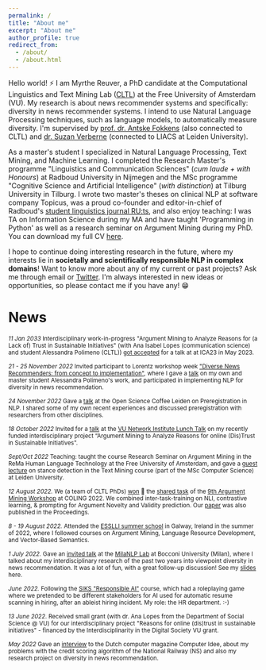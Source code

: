 ```yaml
---
permalink: /
title: "About me"
excerpt: "About me"
author_profile: true
redirect_from: 
  - /about/
  - /about.html
---
```

Hello world! ⚡ I am Myrthe Reuver, a PhD candidate at the Computational Linguistics and Text Mining Lab ([CLTL](http://www.cltl.nl/)) at the Free University of Amsterdam (VU). My research is about news recommender systems and specifically: diversity in news recommender systems. I intend to use Natural Language Processing techniques, such as language models, to automatically measure diversity. I'm supervised by [prof. dr. Antske Fokkens](http://wordpress.let.vupr.nl/antske/) (also connected to CLTL) and [dr. Suzan Verberne](http://liacs.leidenuniv.nl/~verbernes/) (connected to LIACS at Leiden University).

As a master's student I specialized in Natural Language Processing, Text Mining, and Machine Learning. I completed the Research Master's programme "Linguistics and Communication Sciences" (*cum laude + with Honours*) at Radboud University in Nijmegen and the MSc programme "Cognitive Science and Artificial Intelligence" (*with distinction*) at Tilburg University in Tilburg. I wrote two master's theses on clinical NLP at software company Topicus, was a proud co-founder and editor-in-chief of Radboud's [student linguistics journal RU:ts](https://www.facebook.com/RUtsJournal/), and also enjoy teaching: I was TA on Information Science during my MA and have taught 'Programming in Python' as well as a research seminar on Argument Mining during my PhD. You can download my full CV [here](/CV_now.pdf). 
<!-- 
 -->
<!-- 
I completed a research internship at the Meertens Institute in Amsterdam on automatic classification of urban legends, and also completed two Honours programmes (a one-year one on AI in Healthcare during my ReMA, and a two-year one on Text Mining during my BA). I love teaching as well, and worked as a Teaching Assistant at Radboud, teaching the seminars for the bachelor course ["Information Science"](https://www.ru.nl/courseguides/arts/courses/ba/ibc/b1/let-ciwb158-ibc/).  -->

<!---This internship led to a [conference presentation at DHBenelux 2019](http://2019.dhbenelux.org/wp-content/uploads/sites/13/2019/08/DH_Benelux_2019_paper_69.pdf) in september 2019, [a popular science article](https://www.neerlandistiek.nl/2019/10/hoe-een-computer-broodjeaapverhalen-leert-categoriseren/) in Dutch in the online journal Vertelcultuur, an interactive [demo of my model](https://myrthereuver.github.io/UrbanLegendCategorizer/), and a [poster presentation](https://twitter.com/rehtrym/status/1222893742345949186/photo/1) at CLIN30 (Computational Linguistics in the Netherlands) in january 2020. Other experience includes participation in ICT with Industry 2019, where I worked in a team of researchers on automatic keyword classification of academic texts for the KB (Dutch national library). The project resulted in a [demo](https://lab.kb.nl/tool/brinkeys-tool), and a [white paper](https://www.kb.nl/sites/default/files/docs/kb_whitepaper_exploring_possibilities_automated_generation_of_metadata_eng_online.pdf). I also made an [NWO vlog](https://www.youtube.com/watch?v=-m92LxE5hQ4) about the project.-->

I hope to continue doing interesting research in the future, where my interests lie in **societally and scientifically responsible NLP in complex domains**!  Want to know more about any of my current or past projects? Ask me through email or [Twitter](https://twitter.com/myrthereuver). I'm always interested in new ideas or opportunities, so please contact me if you have any! 😁

# News 

<sub> *11 Jan 2033* Interdisciplinary work-in-progress "Argument Mining to Analyze Reasons for (a Lack of) Trust in Sustainable Initiatives" (with Ana Isabel Lopes (communication science) and student Alessandra Polimeno (CLTL)) [got accepted](https://twitter.com/myrthereuver/status/1613308093915607040) for a talk at at ICA23 in May 2023.

<sub> *21 - 25 November 2022* Invited participant to Lorentz workshop week ["Diverse News Recommenders: from concept to implementation"](https://www.lorentzcenter.nl/diverse-news-recommenders-from-concept-to-implementation.html), where I gave a [talk](https://myrthereuver.github.io/talks/LorentzCentre.pdf) on my own and master student Alessandra Polimeno's work, and participated in implementing NLP for diversity in news recommendation.

<sub> *24 November 2022* Gave a [talk](https://myrthereuver.github.io/talks/PreregisteringNLP.pdf) at the Open Science Coffee Leiden on Preregistration in NLP. I shared some of my own recent experiences and discussed preregistration with researchers from other disciplines.

<sub>*18 October 2022* Invited for a [talk](https://myrthereuver.github.io/talks/DisTrust_talk.pdf) at the [VU Network Institute Lunch Talk](https://networkinstitute.org/research/research-lunches/) on my recently funded interdisciplinary project “Argument Mining to Analyze Reasons for online (Dis)Trust in Sustainable Initiatives".

<sub> *Sept/Oct 2022* Teaching: taught the course Research Seminar on Argument Mining in the ReMa Human Language Technology at the Free University of Amsterdam, and gave a [guest lecture](https://myrthereuver.github.io/talks/GuestLecture_Leiden.pdf) on stance detection in the Text Mining course (part of the MSc Computer Science) at Leiden University.

<sub>*12 August 2022.* We (a team of CLTL PhDs) [won](https://twitter.com/myrthereuver/status/1558126896495427588?s=20&t=xoexA1tYJAcQYQs-ahmtfw) 🥇 the [shared task](https://phhei.github.io/ArgsValidNovel/) of the [9th Argument Mining Workshop](https://argmining-org.github.io/2022/index.html#about) at COLING 2022. We combined inter-task-training on NLI, contrastive learning, & prompting for Argument Novelty and Validity prediction. Our [paper](https://aclanthology.org/2022.argmining-1.8/) was also published in the Proceedings. 

<sub>*8 - 19 August 2022.* Attended the [ESSLLI summer school](https://2022.esslli.eu/) in Galway, Ireland in the summer of 2022, where I followed courses on Argument Mining, Language Resource Development, and Vector-Based Semantics.

<sub>*1 July 2022.* Gave an [invited talk](https://twitter.com/MilaNLProc/status/1542891858531155968) at the [MilaNLP Lab](https://milanlproc.github.io/) at Bocconi University (Milan), where I talked about my interdisciplinary research of the past two years into viewpoint diversity in news recommendation. It was a lot of fun, with a great follow-up discussion! See my [slides](https://myrthereuver.github.io/talks/Reuver_CodingAperitivo_MilaNLP.pptx.pdf) here. 

<sub>*June 2022.* Following the [SIKS "Responsible AI"](https://twitter.com/myrthereuver/status/1539291270492966912) course, which had a roleplaying game where we pretended to be different stakeholders for AI used for automatic resume scanning in hiring, after an ableist hiring incident. My role: the HR department. :-)

<!-- <sub>*17 June 2022* Presented the [poster "Beyond Gun Control: Creating a Dutch Stance Dataset for Diversity in News Recommendation"](https://myrthereuver.github.io/talks/CLIN32_poster.pdf) from my [abstract](https://clin2022.uvt.nl/beyond-gun-control-creating-a-dutch-stance-dataset-for-diversity-in-news-recommendation/) on current work on a Dutch Political Stance dataset (shared work with Social Science colleagues at the VU, among them Kasper Welbers) at Computational Linguistics in the Netherlands (CLIN32). -->

<sub>*13 June 2022*. Received small grant (with dr. Ana Lopes from the Department of Social Science @ VU) for our interdisciplinary project "Reasons for online (dis)trust in sustainable initiatives" - financed by the Interdisciplinarity in the Digital Society VU grant.  

<!-- <sub>*29 April 2022* Started working once a month from Leiden University, where my co-advisor Suzan Verberne is based! If you are based in Leiden and want to talk/lunch/have ideas about my research, let me know!
 -->


<sub> *May 2022* Gave an [interview](https://myrthereuver.github.io/_pages/ComputerIdee_Artikel.pdf) to the Dutch computer magazine Computer Idee, about my problems with the credit scoring algorithm of the National Railway (NS) and also my research project on diversity in news recommendation.

<!-- <sub>*18 Feb 2022*. Presented this [poster](https://myrthereuver.github.io/talks/PiaD_poster.pdf) - of my previously published [paper](https://aclanthology.org/2021.nlp4posimpact-1.6/) on NLP in news rec - at the [Network Institute's event on interdisciplinarity in the Digital Society](https://networkinstitute.org/iwds2021/). Paper was joint work with the project group [Rethinking News Algorithms](http://ccs.amsterdam/projects/rethinking-news-algorithms-nudging-users-towards-diverse-news-exposure/). Also, I networked at this network event! :-)  -->
<!-- 
<sub>*17 Feb 2022*. Participated in the CCS.Amsterdam [Workshop](https://ccs.amsterdam/uncategorized/ccs-amsterdam-workshop-on-code-quality/) on Code Quality.  -->

<!-- <sub>*18 Jan 2022*. [Interview](https://www.trouw.nl/economie/zo-werd-myrthe-reuver-de-dupe-van-haar-data-ze-geloven-in-eerste-instantie-het-systeem~b17af53f/) in Dutch national newspaper Trouw about my problems with a credit check algorithm of the Dutch National Railway company (NS) - a topic related to ethics in data science/AI and thus something I care deeply about.  -->

<!-- <sub>*17 Jan 2022*. Published [a book summary and review](https://linguistlist.org/issues/33/33-135/) of the book "Linguistics for the Age of AI" in the LINGUIST List. My conclusion: Interesting, but may miss info for its intended audience(s).  -->

<!-- <sub>*10 Nov 2021*. Presented [my paper "Is Stance Detection Topic-Independent and Cross-topic Generalizable? – A Reproduction Study"](https://aclanthology.org/2021.argmining-1.5.pdf), a systematic and careful reproduction and assessment of cross-topic stance detection, at the Argument Mining Workshop at EMNLP, [on-site in the Dominican Republic!](https://twitter.com/myrthereuver/status/1458550050116734985) -->

<!-- <sub>*4 Nov 2021*. Participated in an excellent workshop on supervising students by the [Forum of Young Scientists](https://www.forumyoungscientists.nl/) - and learned a lot about supervision and communication in supervision!-->

<!-- <sub>*2 Nov 2021*. Spoke about my MA thesis work on weak supervision for smoking status detection at the [2nd Dutch meeting on Clinical NLP](https://clinical-nlp.cs.ru.nl/) at Radboud University, Nijmegen.-->

<!-- <sub>*29 Oct 2021* Our project team on diversity in news recommendation organized a workshop for stakeholders (News organizations and policy makers) at [the University of Amsterdam.](https://twitter.com/judith_moeller/status/1454080421482967045). -->

<!-- <sub>*27 Sept 2021 - 1 Oct 2021*. On-Site Student Volunteer at RecSys2021, a hybrid conference in Amsterdam. I made new connections, saw some collaborators in 3D for the first time, and  [often tweeted relevant or interesting talks](https://twitter.com/myrthereuver/status/1443567135616241670). -->
<!-- 
<sub>*16 Sept 2021*. Published [my first blog post](https://myrthereuver.github.io/posts/2021/09/first-blog/), about my one-year anniversary as a PhD Candidate and 5 things I learned in my first year! -->

<!-- <sub>*25 Aug, 2021*. Participated in the Summer Seminar on Research Integrity organized by the Netherlands Research Integrity Network. [Live-tweeted](https://twitter.com/myrthereuver/status/1430553466041159686).

<sub>*5 Aug, 2021*. [Presented our project agenda paper at the workshop on NLP for Positive Impact, co-located at ACL-IJCNLP 2021 (Online)](https://twitter.com/myrthereuver/status/1423254529521373193)

<!-- <sub>*9 July, 2021*. Presented two talks at CLIN31 (Online) (Computational Linguistics in the Netherlands): an oral talk on my ReMA thesis on [smoking status in clinical files](https://twitter.com/myrthereuver/status/1413452479463784451) and one [poster on "Viewpoints in the news: claim detection for diverse news recommendation."](https://twitter.com/myrthereuver/status/1413503786702737410)</sub> -->


<!----->



